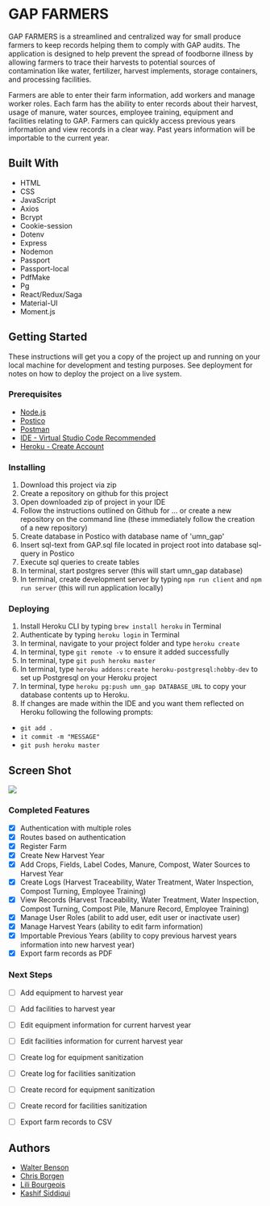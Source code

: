 # GAP FARMERS

GAP FARMERS is a streamlined and centralized way for small produce farmers to keep records helping them to comply with GAP audits. The application is designed to help prevent the spread of foodborne illness by allowing farmers to trace their harvests to potential sources of contamination like water, fertilizer, harvest implements, storage containers, and processing facilities. 

Farmers are able to enter their farm information, add workers and manage worker roles. Each farm has the ability to enter records about their harvest, usage of manure, water sources, employee training, equipment and facilities relating to GAP. Farmers can quickly access previous years information and view records in a clear way. Past years information will be importable to the current year.

## Built With

- HTML
- CSS
- JavaScript
- Axios
- Bcrypt
- Cookie-session
- Dotenv
- Express
- Nodemon
- Passport
- Passport-local
- PdfMake
- Pg
- React/Redux/Saga
- Material-UI
- Moment.js



## Getting Started

These instructions will get you a copy of the project up and running on your local machine for development and testing purposes. See deployment for notes on how to deploy the project on a live system.

### Prerequisites

- [Node.js](https://nodejs.org/en/)
- [Postico](https://eggerapps.at/postico/)
- [Postman](https://www.getpostman.com/)
- [IDE - Virtual Studio Code Recommended](https://code.visualstudio.com/)
- [Heroku - Create Account](https://www.heroku.com/)



### Installing


1. Download this project via zip
2. Create a repository on github for this project
3. Open downloaded zip of project in your IDE
4. Follow the instructions outlined on Github for ... or create a new repository on the command line (these immediately follow the creation of a new repository)
5. Create database in Postico with database name of 'umn_gap'
6. Insert sql-text from GAP.sql file located in project root into database sql-query in Postico
7. Execute sql queries to create tables
8. In terminal, start postgres server (this will start umn_gap database)
9. In terminal, create development server by typing `npm run client` and `npm run server` (this will run application locally)

### Deploying
1. Install Heroku CLI by typing `brew install heroku` in Terminal
2. Authenticate by typing `heroku login` in Terminal
3. In terminal, navigate to your project folder and type `heroku create`
4. In terminal, type `git remote -v` to ensure it added successfully
5. In terminal, type `git push heroku master`
6. In terminal, type `heroku addons:create heroku-postgresql:hobby-dev` to set up Postgresql on your Heroku project
7. In terminal, type `heroku pg:push umn_gap DATABASE_URL` to copy your database contents up to Heroku. 
8. If changes are made within the IDE and you want them reflected on Heroku following the following prompts:
  - `git add .`
  - `it commit -m "MESSAGE"`
  - `git push heroku master`

## Screen Shot

<img src="/public/images/screenshot.png/">


### Completed Features

- [x] Authentication with multiple roles
- [x] Routes based on authentication
- [x] Register Farm
- [x] Create New Harvest Year
- [x] Add Crops, Fields, Label Codes, Manure, Compost, Water Sources to Harvest Year
- [x] Create Logs (Harvest Traceability, Water Treatment, Water Inspection, Compost Turning, Employee Training)
- [x] View Records (Harvest Traceability, Water Treatment, Water Inspection, Compost Turning, Compost Pile, Manure Record, Employee Training)
- [x] Manage User Roles (abilit to add user, edit user or inactivate user)
- [x] Manage Harvest Years (ability to edit farm information)
- [x] Importable Previous Years (ability to copy previous harvest years information into new harvest year)
- [x] Export farm records as PDF

### Next Steps

- [ ] Add equipment to harvest year
- [ ] Add facilities to harvest year
- [ ] Edit equipment information for current harvest year
- [ ] Edit facilities information for current harvest year
- [ ] Create log for equipment sanitization
- [ ] Create log for facilities sanitization
- [ ] Create record for equipment sanitization
- [ ] Create record for facilities sanitization
- [ ] Export farm records to CSV 



## Authors
- [Walter Benson](https://github.com/wabens)
- [Chris Borgen](https://github.com/borgen_12)
- [Lili Bourgeois](https://github.com/lbourgeois90)
- [Kashif Siddiqui](https://github.com/kashsid)
